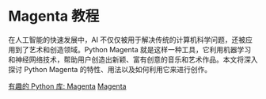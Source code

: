 # Magenta 教程

在人工智能的快速发展中，AI 不仅仅被用于解决传统的计算机科学问题，还被应用到了艺术和创造领域。Python Magenta 就是这样一种工具，它利用机器学习和神经网络技术，帮助用户创造出新颖、富有创意的音乐和艺术作品。本文将深入探讨 Python Magenta 的特性、用法以及如何利用它来进行创作。



<seealso>
<category ref="ref_docs">
    <a href="https://mp.weixin.qq.com/s/vg7DiXT9a_S9Xik-DktwMg">有趣的 Python 库: Magenta</a>
</category>
<category ref="ref_github">
    <a href="https://github.com/magenta/magenta">Magenta</a>
</category>
<category ref="ref_issues">
</category>
<category ref="ref_hf">
</category>
<category ref="ref_ms">
</category>
</seealso>